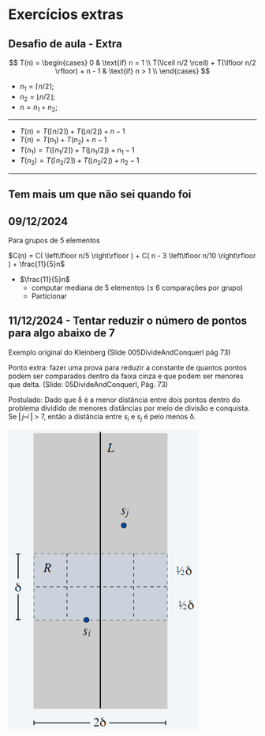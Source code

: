 # Exercícios extras

## Desafio de aula - Extra

$$
T(n) =
\begin{cases}
  0                                                       & \text{if} n = 1 \\
  T(\lceil n/2 \rceil) + T(\lfloor n/2 \rfloor) + n - 1   & \text{if} n > 1 \\
\end{cases}
$$

- $n_1 = \lceil n/2 \rceil$;
- $n_2 = \lfloor n/2 \rfloor$;
- $n = n_1 + n_2$;

---

- $T(n) = T(\lceil n/2 \rceil) + T(\lfloor n/2 \rfloor) + n - 1$
- $T(n) = T(n_1) + T(n_2) + n - 1$
- $T(n_1) = T(\lceil n_1/2 \rceil) + T(\lfloor n_1/2 \rfloor) + n_1 - 1$
- $T(n_2) = T(\lceil n_2/2 \rceil) + T(\lfloor n_2/2 \rfloor) + n_2 - 1$

---

## Tem mais um que não sei quando foi

## 09/12/2024

Para grupos de 5 elementos

$C(n) = C( \left\lfloor n/5 \right\rfloor ) + C( n - 3 \left\lfloor n/10 \right\rfloor ) + \frac{11}{5}n$

- $\frac{11}{5}n$
  - computar mediana de 5 elementos ($\leq$ 6 comparações por grupo)
  - Particionar

## 11/12/2024 - Tentar reduzir o número de pontos para algo abaixo de 7
Exemplo original do Kleinberg (Slide 005DivideAndConquerl pág 73)

Ponto extra: fazer uma prova para reduzir a constante de quantos pontos podem ser comparados dentro da faixa cinza e que podem ser menores que delta. (Slide: 05DivideAndConquerI, Pág. 73)

Postulado: Dado que δ é a menor distância entre dois pontos dentro do problema dividido de menores distâncias por meio de divisão e conquista. Se $⎜j – i⎟$ > 7, então a distância entre $s_i$ e $s_j$ é pelo menos δ.

![Exec aula 11-12-2024](<Img/005DivideAndConquer_73.png>)
